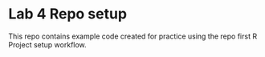 # Lab 4 Repo setup
This repo contains example code created for practice using the repo first R Project setup workflow. 
